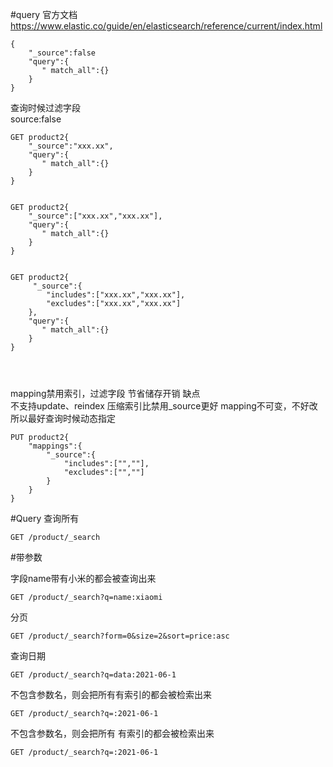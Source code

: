 #query
官方文档
https://www.elastic.co/guide/en/elasticsearch/reference/current/index.html

```GET product/_search    
{   
    "_source":false
    "query":{   
       " match_all":{}  
    }   
}   
```
查询时候过滤字段  
source:false    

```
GET product2{
    "_source":"xxx.xx",
    "query":{   
       " match_all":{}  
    }   
}


GET product2{
    "_source":["xxx.xx","xxx.xx"],
    "query":{   
       " match_all":{}  
    }   
}


GET product2{
     "_source":{
        "includes":["xxx.xx","xxx.xx"],
        "excludes":["xxx.xx","xxx.xx"]
    },
    "query":{   
       " match_all":{}  
    }   
}


        
```


mapping禁用索引，过滤字段
节省储存开销
缺点  
不支持update、reindex
压缩索引比禁用_source更好
mapping不可变，不好改所以最好查询时候动态指定
```
PUT product2{
    "mappings":{
        "_source":{
            "includes":["",""],
            "excludes":["",""]
        }
    }
}
```



#Query
查询所有

```
GET /product/_search
```
#带参数

字段name带有小米的都会被查询出来
```
GET /product/_search?q=name:xiaomi
```

分页
```
GET /product/_search?form=0&size=2&sort=price:asc
```

查询日期
```
GET /product/_search?q=data:2021-06-1
```

不包含参数名，则会把所有有索引的都会被检索出来
```
GET /product/_search?q=:2021-06-1
```

不包含参数名，则会把所有 有索引的都会被检索出来
```
GET /product/_search?q=:2021-06-1
```


```
```